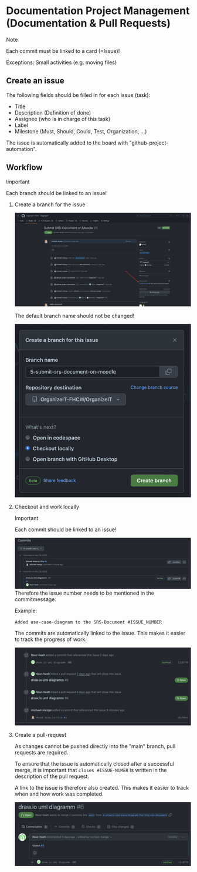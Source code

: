 # Documentation Project Management (Documentation & Pull Requests)

> [!NOTE]
> Each commit must be linked to a card (=Issue)!
>
> Exceptions: Small activities (e.g. moving files)

## Create an issue

The following fields should be filled in for each issue (task):

* Title
* Description (Definition of done)
* Assignee (who is in charge of this task)
* Label
* Milestone (Must, Should, Could, Test, Organization, ...)

The issue is automatically added to the board with "github-project-automation".

## Workflow

> [!IMPORTANT]
> Each branch should be linked to an issue!

1. Create a branch for the issue

    ![Picture - Create branch for the issue](./md-pics/issue-pr_01_create-branch.png)

    The default branch name should not be changed!

    ![Picture - Create branch - Checkout locally](./md-pics/issue-pr_02_create-branch.png)

2. Checkout and work locally
    > [!IMPORTANT]
    > Each commit should be linked to an issue!

    ![Picture - Link commit to issue #ISSUENUMBER](./md-pics/issue-pr_03_mention-commit.png)
    Therefore the issue number needs to be mentioned in the commitmessage.

    Example:

    ```Text
    Added use-case-diagram to the SRS-Document #ISSUE_NUMBER
    ```

    The commits are automatically linked to the issue. This makes it easier to track the progress of work.

    ![Linked commits](./md-pics/issue-pr_04_mention-card.png)

3. Create a pull-request

    As changes cannot be pushed directly into the "main" branch, pull requests are required.

    To ensure that the issue is automatically closed after a successful merge, it is important that `closes #ISSUE-NUMER` is written in the description of the pull request.

    A link to the issue is therefore also created. This makes it easier to track when and how work was completed.

    ![Issue mentioned in pull request](./md-pics/issue-pr_05_mention-pr.png)
